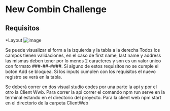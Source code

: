 # New Combin Challenge
## Requisitos
*Layout
![image](https://user-images.githubusercontent.com/63315478/147597552-a483d324-af93-4ec6-a435-afd6bf636315.png)

Se puede visualizar el form a la izquierda y la tabla a la derecha
Todos los campos tienen validaciones, en el caso de first name, last name y address las mismas deben tener por lo menos 2 caracteres y snn es un valor unico con formato ###-##-####. Si alguno de estos requisitos no se cumple el boton Add se bloquea.
Si los inputs cumplen con los requisitos el nuevo registro se verá en la tabla.

Se deberá correr en dos visual studio codes por una parte la api y por el otro la Client Wwb.
Para correr la api correr el comando npm run serve en la terminal estando en el directorio del proyecto. 
Para la client web npm start en el directorio de la carpeta ClientWeb
